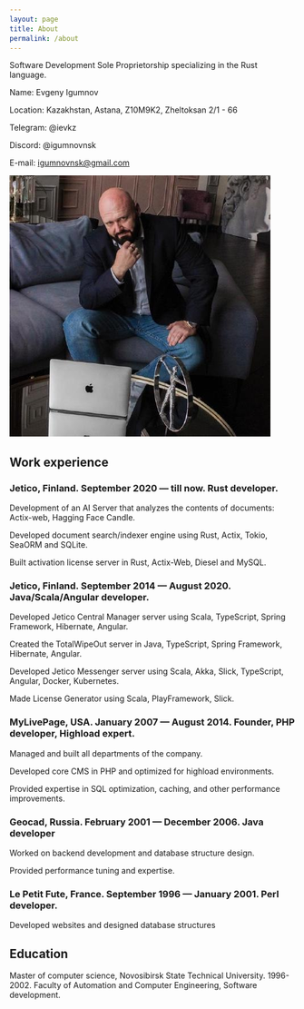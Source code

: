 ```yaml
---
layout: page
title: About
permalink: /about
---
```

Software Development Sole Proprietorship specializing in the Rust language.

Name: Evgeny Igumnov

Location: Kazakhstan, Astana, Z10M9K2, Zheltoksan 2/1 - 66

Telegram: @ievkz  

Discord: @igumnovnsk

E-mail: igumnovnsk@gmail.com

![Evgeny Igumnov](/igumnov.jpg)

## Work experience

### Jetico, Finland. September 2020 — till now. Rust developer.

Development of an AI Server that analyzes the contents of documents: Actix-web, Hagging Face Candle.

Developed document search/indexer engine using Rust, Actix, Tokio, SeaORM and SQLite.

Built activation license server in Rust, Actix-Web, Diesel and MySQL.

### Jetico, Finland. September 2014 — August 2020. Java/Scala/Angular developer.

Developed Jetico Central Manager server using Scala, TypeScript, Spring Framework, Hibernate, Angular.

Created the TotalWipeOut server in Java, TypeScript, Spring Framework, Hibernate, Angular.

Developed Jetico Messenger server using Scala, Akka, Slick, TypeScript, Angular, Docker, Kubernetes.

Made License Generator using Scala, PlayFramework, Slick.

### MyLivePage, USA. January 2007 — August 2014. Founder, PHP developer, Highload expert.

Managed and built all departments of the company.

Developed core CMS in PHP and optimized for highload environments.

Provided expertise in SQL optimization, caching, and other performance improvements.

### Geocad, Russia. February 2001 — December 2006. Java developer

Worked on backend development and database structure design.

Provided performance tuning and expertise.

### Le Petit Fute, France. September 1996 — January 2001. Perl developer.

Developed websites and designed database structures

## Education

Master of computer science, Novosibirsk State Technical University. 1996-2002. Faculty of Automation and Computer Engineering, Software development.


